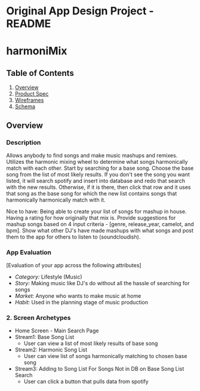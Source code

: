 Original App Design Project - README
===

# harmoniMix

## Table of Contents
1. [Overview](#Overview)
1. [Product Spec](#Product-Spec)
1. [Wireframes](#Wireframes)
2. [Schema](#Schema)

## Overview
### Description

Allows anybody to find songs and make music mashups and remixes. Utilizes the harmonic mixing wheel to determine what songs harmonically match with each other.
Start by searching for a base song. Choose the base song from the list of most likely results. If you don't see the song you want listed, it will search spotify and insert into database and redo that search with the new results. 
Otherwise, if it is there, then click that row and it uses that song as the base song for which the new list contains songs that harmonically harmonically match with it.

Nice to have: Being able to create your list of songs for mashup in house. Having a rating for how originally that mix is. Provide suggestions for mashup songs based on 4 input criteria - [genre, release_year, camelot, and bpm]. Show what other DJ's have made mashups with what songs and post them to the app for others to listen to (soundcloudish).

### App Evaluation
[Evaluation of your app across the following attributes]
- *Category:* Lifestyle (Music)
- *Story:* Making music like DJ's do without all the hassle of searching for songs
- *Market:* Anyone who wants to make music at home
- *Habit:* Used in the planning stage of music production

### 2. Screen Archetypes

- Home Screen - Main Search Page
- Stream1: Base Song List
  - User can view a list of most likely results of base song
- Stream2: Harmonic Song List
  - User can view list of songs harmonically matching to chosen base song
- Stream3: Adding to Song List For Songs Not in DB on Base Song List Search
  - User can click a button that pulls data from spotify
